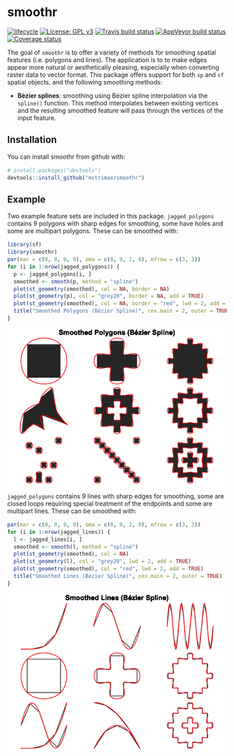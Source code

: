 
<!-- README.md is generated from README.Rmd. Please edit that file -->
smoothr
=======

[![lifecycle](https://img.shields.io/badge/lifecycle-experimental-orange.svg)](https://www.tidyverse.org/lifecycle/#experimental) [![License: GPL v3](https://img.shields.io/badge/License-GPL%20v3-blue.svg)](http://www.gnu.org/licenses/gpl-3.0) [![Travis build status](https://travis-ci.org/mstrimas/smoothr.svg?branch=master)](https://travis-ci.org/mstrimas/smoothr) [![AppVeyor build status](https://ci.appveyor.com/api/projects/status/github/mstrimas/smoothr?branch=master&svg=true)](https://ci.appveyor.com/project/mstrimas/smoothr) [![Coverage status](https://codecov.io/gh/mstrimas/smoothr/branch/master/graph/badge.svg)](https://codecov.io/github/mstrimas/smoothr?branch=master)

The goal of `smoothr` is to offer a variety of methods for smoothing spatial features (i.e. polygons and lines). The application is to to make edges appear more natural or aesthetically pleasing, especially when converting raster data to vector format. This package offers support for both `sp` and `sf` spatial objects, and the following smoothing methods:

-   **Bézier splines**: smoothing using Bézier spline interpolation via the `spline()` function. This method interpolates between existing vertices and the resulting smoothed feature will pass through the vertices of the input feature.

Installation
------------

You can install smoothr from github with:

``` r
# install.packages("devtools")
devtools::install_github("mstrimas/smoothr")
```

Example
-------

Two example feature sets are included in this package. `jagged_polygons` contains 9 polygons with sharp edges for smoothing, some have holes and some are multipart polygons. These can be smoothed with:

``` r
library(sf)
library(smoothr)
par(mar = c(0, 0, 0, 0), oma = c(0, 0, 2, 0), mfrow = c(3, 3))
for (i in 1:nrow(jagged_polygons)) {
  p <- jagged_polygons[i, ]
  smoothed <- smooth(p, method = "spline")
  plot(st_geometry(smoothed), col = NA, border = NA)
  plot(st_geometry(p), col = "grey20", border = NA, add = TRUE)
  plot(st_geometry(smoothed), col = NA, border = "red", lwd = 2, add = TRUE)
  title("Smoothed Polygons (Bézier Spline)", cex.main = 2, outer = TRUE)
}
```

![](README-smooth-polygons-1.png)

`jagged_polygons` contains 9 lines with sharp edges for smoothing, some are closed loops requiring special treatment of the endpoints and some are multipart lines. These can be smoothed with:

``` r
par(mar = c(0, 0, 0, 0), oma = c(0, 0, 2, 0), mfrow = c(3, 3))
for (i in 1:nrow(jagged_lines)) {
  l <- jagged_lines[i, ]
  smoothed <- smooth(l, method = "spline")
  plot(st_geometry(smoothed), col = NA)
  plot(st_geometry(l), col = "grey20", lwd = 2, add = TRUE)
  plot(st_geometry(smoothed), col = "red", lwd = 2, add = TRUE)
  title("Smoothed Lines (Bézier Spline)", cex.main = 2, outer = TRUE)
}
```

![](README-smooth-lines-1.png)
